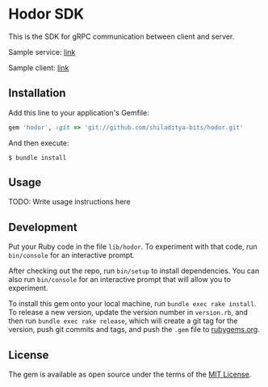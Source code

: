 # Hodor SDK

This is the SDK for gRPC communication between client and server.

Sample service: [link](https://github.com/shiladitya-bits/hodor-service) 

Sample client: [link](https://github.com/shiladitya-bits/hodor-client)

## Installation

Add this line to your application's Gemfile:

```ruby
gem 'hodor', :git => 'git://github.com/shiladitya-bits/hodor.git'
```

And then execute:

    $ bundle install

## Usage

TODO: Write usage instructions here

## Development
Put your Ruby code in the file `lib/hodor`. To experiment with that code, run `bin/console` for an interactive prompt.

After checking out the repo, run `bin/setup` to install dependencies. You can also run `bin/console` for an interactive prompt that will allow you to experiment.

To install this gem onto your local machine, run `bundle exec rake install`. To release a new version, update the version number in `version.rb`, and then run `bundle exec rake release`, which will create a git tag for the version, push git commits and tags, and push the `.gem` file to [rubygems.org](https://rubygems.org).

## License

The gem is available as open source under the terms of the [MIT License](http://opensource.org/licenses/MIT).

